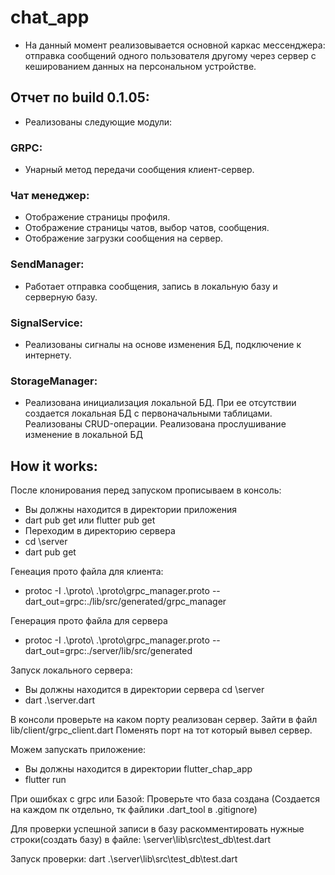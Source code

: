 # chat_app

- На данный момент реализовывается основной каркас мессенджера: отправка сообщений одного пользователя другому через сервер с кешированием данных на персональном устройстве.
## Отчет по build 0.1.05:
- Реализованы следующие модули:

### GRPC:
- Унарный метод передачи сообщения клиент-сервер.

### Чат менеджер:
- Отображение страницы профиля.
- Отображение страницы чатов, выбор чатов, сообщения.
- Отображение загрузки сообщения на сервер.

### SendManager:
- Работает отправка сообщения, запись в локальную базу и серверную базу.

### SignalService:
- Реализованы сигналы на основе изменения БД, подключение к интернету.

### StorageManager:
- Реализована инициализация локальной БД. При ее отсутствии создается локальная БД с первоначальными таблицами. Реализованы CRUD-операции. Реализована прослушивание изменение в локальной БД


## How it works:
После клонирования перед запуском прописываем в консоль:
- Вы должны находится в директории приложения
- dart pub get или flutter pub get
- Переходим в директорию сервера
- cd \server
- dart pub get

Генеация прото файла для клиента:
- protoc -I .\proto\ .\proto\grpc_manager.proto --dart_out=grpc:./lib/src/generated/grpc_manager

Генерация прото файла для сервера
- protoc -I .\proto\ .\proto\grpc_manager.proto --dart_out=grpc:./server/lib/src/generated    

Запуск локального сервера:
- Вы должны находится в директории сервера cd \server
- dart .\server.dart 


В консоли проверьте на каком порту реализован сервер. Зайти в файл lib/client/grpc_client.dart Поменять порт на тот который вывел сервер.

Можем запускать приложение:
- Вы должны находится в директории flutter_chap_app
- flutter run 

При ошибках с grpc или Базой: 
Проверьте что база создана (Создается на каждом пк отдельно, тк файлики .dart_tool в .gitignore)

Для проверки успешной записи в базу раскомментировать нужные строки(создать базу) в файле:
\server\lib\src\test_db\test.dart

Запуск проверки:
dart .\server\lib\src\test_db\test.dart
